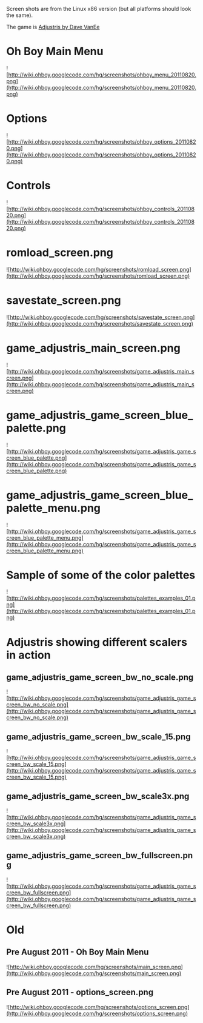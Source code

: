 Screen shots are from the Linux x86 version (but all platforms should look the same).

The game is [Adjustris by Dave VanEe](http://www.pdroms.de/files/910/)




# Oh Boy Main Menu #

![http://wiki.ohboy.googlecode.com/hg/screenshots/ohboy_menu_20110820.png](http://wiki.ohboy.googlecode.com/hg/screenshots/ohboy_menu_20110820.png)


# Options #

![http://wiki.ohboy.googlecode.com/hg/screenshots/ohboy_options_20110820.png](http://wiki.ohboy.googlecode.com/hg/screenshots/ohboy_options_20110820.png)

# Controls #

![http://wiki.ohboy.googlecode.com/hg/screenshots/ohboy_controls_20110820.png](http://wiki.ohboy.googlecode.com/hg/screenshots/ohboy_controls_20110820.png)

# romload\_screen.png #

![http://wiki.ohboy.googlecode.com/hg/screenshots/romload_screen.png](http://wiki.ohboy.googlecode.com/hg/screenshots/romload_screen.png)

# savestate\_screen.png #

![http://wiki.ohboy.googlecode.com/hg/screenshots/savestate_screen.png](http://wiki.ohboy.googlecode.com/hg/screenshots/savestate_screen.png)

# game\_adjustris\_main\_screen.png #

![http://wiki.ohboy.googlecode.com/hg/screenshots/game_adjustris_main_screen.png](http://wiki.ohboy.googlecode.com/hg/screenshots/game_adjustris_main_screen.png)

# game\_adjustris\_game\_screen\_blue\_palette.png #

![http://wiki.ohboy.googlecode.com/hg/screenshots/game_adjustris_game_screen_blue_palette.png](http://wiki.ohboy.googlecode.com/hg/screenshots/game_adjustris_game_screen_blue_palette.png)

# game\_adjustris\_game\_screen\_blue\_palette\_menu.png #

![http://wiki.ohboy.googlecode.com/hg/screenshots/game_adjustris_game_screen_blue_palette_menu.png](http://wiki.ohboy.googlecode.com/hg/screenshots/game_adjustris_game_screen_blue_palette_menu.png)

# Sample of some of the color palettes #

![http://wiki.ohboy.googlecode.com/hg/screenshots/palettes_examples_01.png](http://wiki.ohboy.googlecode.com/hg/screenshots/palettes_examples_01.png)

# Adjustris showing different scalers in action #

## game\_adjustris\_game\_screen\_bw\_no\_scale.png ##

![http://wiki.ohboy.googlecode.com/hg/screenshots/game_adjustris_game_screen_bw_no_scale.png](http://wiki.ohboy.googlecode.com/hg/screenshots/game_adjustris_game_screen_bw_no_scale.png)

## game\_adjustris\_game\_screen\_bw\_scale\_15.png ##

![http://wiki.ohboy.googlecode.com/hg/screenshots/game_adjustris_game_screen_bw_scale_15.png](http://wiki.ohboy.googlecode.com/hg/screenshots/game_adjustris_game_screen_bw_scale_15.png)

## game\_adjustris\_game\_screen\_bw\_scale3x.png ##

![http://wiki.ohboy.googlecode.com/hg/screenshots/game_adjustris_game_screen_bw_scale3x.png](http://wiki.ohboy.googlecode.com/hg/screenshots/game_adjustris_game_screen_bw_scale3x.png)

## game\_adjustris\_game\_screen\_bw\_fullscreen.png ##

![http://wiki.ohboy.googlecode.com/hg/screenshots/game_adjustris_game_screen_bw_fullscreen.png](http://wiki.ohboy.googlecode.com/hg/screenshots/game_adjustris_game_screen_bw_fullscreen.png)


# Old #

## Pre August 2011 - Oh Boy Main Menu ##

![http://wiki.ohboy.googlecode.com/hg/screenshots/main_screen.png](http://wiki.ohboy.googlecode.com/hg/screenshots/main_screen.png)

## Pre August 2011 - options\_screen.png ##

![http://wiki.ohboy.googlecode.com/hg/screenshots/options_screen.png](http://wiki.ohboy.googlecode.com/hg/screenshots/options_screen.png)
